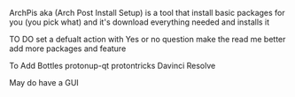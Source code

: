 ArchPis aka (Arch Post Install Setup) is a tool that install basic packages for you (you pick what) and it's download everything needed and installs it


TO DO
set a defualt action with Yes or no question
make the read me better
add more packages and feature

To Add
Bottles
protonup-qt
protontricks
Davinci Resolve


May do
have a GUI

